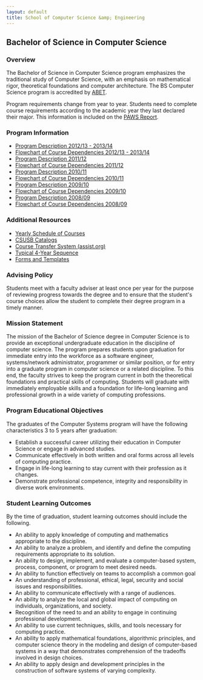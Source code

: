```yaml
---
layout: default
title: School of Computer Science &amp; Engineering
---
```


## Bachelor of Science in Computer Science

### Overview

The Bachelor of Science in Computer Science program emphasizes the traditional study of Computer Science, with an emphasis on mathematical rigor, theoretical foundations and computer architecture. The BS Computer Science program is accredited by [ABET][abet].

Program requirements change from year to year. Students need to complete course requirements according to the academic year they last declared their major. This information is included on the [PAWS Report][paws].

### Program Information

- [Program Description 2012/13 - 2013/14][description-12-14]
- [Flowchart of Course Dependencies 2012/13 - 2013/14][flowchart-12-14]
- [Program Description 2011/12][description-11-12]
- [Flowchart of Course Dependencies 2011/12][flowchart-11-12]
- [Program Description 2010/11][description-10-11]
- [Flowchart of Course Dependencies 2010/11][flowchart-10-11]
- [Program Description 2009/10][description-09-10]
- [Flowchart of Course Dependencies 2009/10][flowchart-09-10]
- [Program Description 2008/09][description-08-09]
- [Flowchart of Course Dependencies 2008/09][flowchart-08-09]

### Additional Resources

- [Yearly Schedule of Courses][yearly-schedule]
- [CSUSB Catalogs][catalog]
- [Course Transfer System (assist.org)][assist]
- [Typical 4-Year Sequence][roadmap]
- [Forms and Templates][forms]

### Advising Policy

Students meet with a faculty adviser at least once per year for the purpose of reviewing progress towards the degree and to ensure that the student's course choices allow the student to complete their degree program in a timely manner.

### Mission Statement

The mission of the Bachelor of Science degree in Computer Science is to provide an exceptional undergraduate education in the discipline of computer science. The program prepares students upon graduation for immediate entry into the workforce as a software engineer, systems/network administrator, programmer or similar position, or for entry into a graduate program in computer science or a related discipline. To this end, the faculty strives to keep the program current in both the theoretical foundations and practical skills of computing. Students will graduate with immediately employable skills and a foundation for life-long learning and professional growth in a wide variety of computing professions.

### Program Educational Objectives

The graduates of the Computer Systems program will have the following characteristics 3 to 5 years after graduation:

- Establish a successful career utilizing their education in Computer Science or engage in advanced studies.
- Communicate effectively in both written and oral forms across all levels of computing practice.
- Engage in life-long learning to stay current with their profession as it changes.
- Demonstrate professional competence, integrity and responsibility in diverse work environments.

### Student Learning Outcomes

By the time of graduation, student learning outcomes should include the following.

- An ability to apply knowledge of computing and mathematics appropriate to the discipline.
- An ability to analyze a problem, and identify and define the computing requirements appropriate to its solution.
- An ability to design, implement, and evaluate a computer-based system, process, component, or program to meet desired needs.
- An ability to function effectively  on teams to accomplish a common goal
- An understanding of professional, ethical, legal, security and social issues and responsibilities.
- An ability to communicate effectively with a range of audiences.
- An ability to analyze the local and global impact of computing on individuals, organizations, and society.
- Recognition of the need to and an ability to engage in continuing professional development.
- An ability to use current techniques, skills, and tools necessary for computing practice.
- An ability to apply mathematical foundations, algorithmic principles, and computer science theory in the modeling and design of computer-based systems in a way that demonstrates comprehension of the tradeoffs involved in design choices.
- An ability to apply design and development principles in the construction of software systems of varying complexity.

[abet]: http://abet.org/
[paws]: http://cms.csusb.edu/ehelp/sa/Paws.jsp

[description-12-14]: descriptions/cs_description_2012_2014.pdf
[flowchart-12-14]: flowcharts/cs_flowchart_2012_2014.pdf

[description-11-12]: descriptions/cs_descriptions_2011_2012.pdf
[flowchart-11-12]: flowcharts/cs_flowcharts_2011_2012.pdf

[description-10-11]: Computer_science_requirements_2010_2011.pdf
[flowchart-10-11]: Computer_science_2010_2011.pdf

[description-09-10]: Computer_science_requirements_2009_2010.pdf
[flowchart-09-10]: Computer_science_2009_2010.pdf

[description-08-09]: Computer_science_requirements_2008_2009.pdf
[flowchart-08-09]: Computer_science_2008_2009.pdf

[yearly-schedule]: /docs/Yearly_schedule_of_courses.pdf
[catalog]: http://catalog.csusb.edu/
[assist]: http://www.assist.org/
[roadmap]: Roadmap_bs_4_years.pdf
[forms]: /cse


